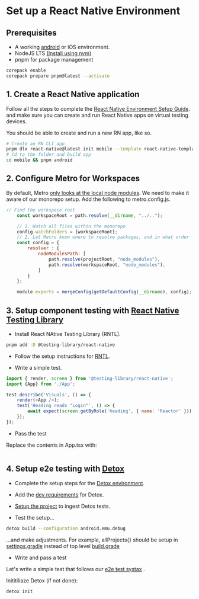 # Set up a React Native Environment

## Prerequisites

* A working [android](/docs/how/platforms/android.md) or iOS environment.
* NodeJS LTS [(Install using nvm)](https://github.com/nvm-sh/nvm?tab=readme-ov-file#installing-and-updating)  
* pnpm for package management
```bash
corepack enable
corepack prepare pnpm@latest --activate
```

## 1. Create a React Native application

Follow all the steps to complete the [React Native Environment Setup Guide](https://reactnative.dev/docs/next/environment-setup). and make sure you can create and run React Native apps on virtual testing devices.

You should be able to create and run a new RN app, like so.

```bash
# Create an RN CLI app
pnpm dlx react-native@latest init mobile --template react-native-template-typescript
# Cd to the folder and build app
cd mobile && pnpm android
```

## 2. Configure Metro for Workspaces

By default, Metro [only looks at the local node modules](https://metrobundler.dev/docs/configuration#nodemodulespaths). We need to make it aware of our monorepo setup. Add the following to metro.config.js.

```js
// Find the workspace root
    const workspaceRoot = path.resolve(__dirname, "../..");

    // 1. Watch all files within the monorepo
    config.watchFolders = [workspaceRoot];
    // 2. Let Metro know where to resolve packages, and in what order
    const config = {
        resolver : {
            nodeModulesPath: [
                path.resolve(projectRoot, "node_modules"),
                path.resolve(workspaceRoot, "node_modules"),
            ]
        }
    };

    module.exports = mergeConfig(getDefaultConfig(__dirname), config);
```
## 3. Setup component testing with [React Native Testing Library](https://callstack.github.io/react-native-testing-library/)

* Install React NAtive Testing Library (RNTL).

```bash
pnpm add -D @testing-library/react-native
```

* Follow the setup instructions for [RNTL](https://callstack.github.io/react-native-testing-library/docs/getting-started#installation).

* Write a simple test.

```js
import { render, screen } from '@testing-library/react-native';
import {App} from './App';

test.describe('Visuals', () => {
    render(<App />);
    test('Heading reads "Login"', () => {
        await expect(screen.getByRole('heading', { name: 'Reactor' })).toBeVisible();
    });
});
```
* Pass the test

Replace the contents in App.tsx with:

```js

``` 

## 4. Setup e2e testing with [Detox](https://wix.github.io/Detox/)

* Complete the setup steps for the [Detox environment](https://wix.github.io/Detox/docs/introduction/environment-setup#react-native-cli-quickstart).

* Add the [dev requirements](https://wix.github.io/Detox/docs/introduction/environment-setup#detox-prerequisites) for Detox.

* [Setup the project](https://wix.github.io/Detox/docs/introduction/project-setup) to ingest Detox tests.

* Test the setup...

```bash
detox build --configuration android.emu.debug
```

...and make adjustments. For example, allProjects{} should be setup in [settings.gradle](/apps/android/android/settings.gradle) instead of top level [build.grade](/apps/android/android/build.gradle)

* Write and pass a test

Let's write a simple test that follows our [e2e test systax](/docs/what/e2e.md) .

Inititiliaze Detox (if not done):

```bash
detox init
```
